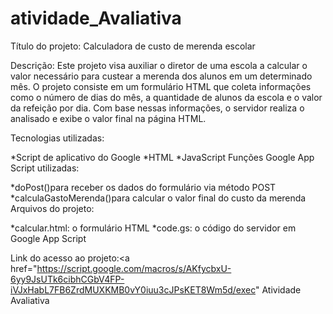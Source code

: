 # atividade_Avaliativa

Título do projeto: Calculadora de custo de merenda escolar

Descrição: Este projeto visa auxiliar o diretor de uma escola a calcular o valor necessário para custear a merenda dos alunos em um determinado mês. O projeto consiste em um formulário HTML que coleta informações como o número de dias do mês, a quantidade de alunos da escola e o valor da refeição por dia. Com base nessas informações, o servidor realiza o analisado e exibe o valor final na página HTML.

Tecnologias utilizadas:

*Script de aplicativo do Google
*HTML
*JavaScript
Funções Google App Script utilizadas:

*doPost()para receber os dados do formulário via método POST
*calculaGastoMerenda()para calcular o valor final do custo da merenda
Arquivos do projeto:

*calcular.html: o formulário HTML
*code.gs: o código do servidor em Google App Script

Link do acesso ao projeto:<a href="https://script.google.com/macros/s/AKfycbxU-6yy9JsUTk6cibhCGbV4FP-iVJxHabL7FB6ZrdMUXKMB0vY0iuu3cJPsKET8Wm5d/exec" Atividade Avaliativa</a>

